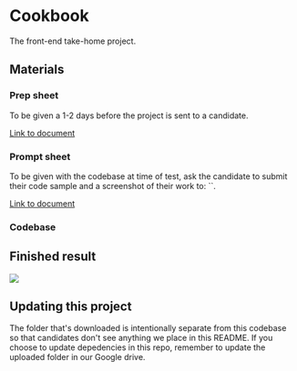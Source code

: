 # Cookbook

The front-end take-home project.

## Materials

### Prep sheet

To be given a 1-2 days before the project is sent to a candidate.

[Link to document](https://docs.google.com/document/d/1QvhMt1iCy1moxhJKCwIh-eO2pgdb-DlsIFCyUaCLon4/edit?usp=sharing)

### Prompt sheet

To be given with the codebase at time of test, ask the candidate to submit their code sample and a screenshot of their work to: ``.

[Link to document](https://docs.google.com/document/d/11Wqzl1LmMaz_SifWU-gavXLSn4S0WzUP9A4uh7-rIJ8/edit?usp=sharing)

### Codebase

## Finished result

![](https://user-images.githubusercontent.com/6596787/53510631-77b9ab80-3a8c-11e9-84d1-268d431ed4f0.png)

## Updating this project

The folder that's downloaded is intentionally separate from this codebase so that candidates don't see anything we place in this README. If you choose to update depedencies in this repo, remember to update the uploaded folder in our Google drive.
